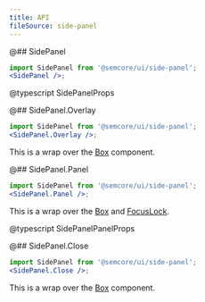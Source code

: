 ```yaml
---
title: API
fileSource: side-panel
---
```


@## SidePanel

```jsx
import SidePanel from '@semcore/ui/side-panel';
<SidePanel />;
```

@typescript SidePanelProps

@## SidePanel.Overlay

```jsx
import SidePanel from '@semcore/ui/side-panel';
<SidePanel.Overlay />;
```

This is a wrap over the [Box](/layout/box-system/box-api/#a3cfce) component.

@## SidePanel.Panel

```jsx
import SidePanel from '@semcore/ui/side-panel';
<SidePanel.Panel />;
```

This is a wrap over the [Box](/layout/box-system/box-api/#a3cfce) and [FocusLock](https://github.com/theKashey/react-focus-lock/blob/master/interfaces.d.ts#L4).

@typescript SidePanelPanelProps

@## SidePanel.Close

```jsx
import SidePanel from '@semcore/ui/side-panel';
<SidePanel.Close />;
```

This is a wrap over the [Box](/layout/box-system/box-api/#a3cfce) component.
